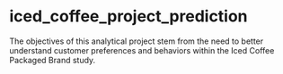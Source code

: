 # iced_coffee_project_prediction
The objectives of this analytical project stem from the need to better understand customer preferences and  behaviors within the Iced Coffee Packaged Brand study.
